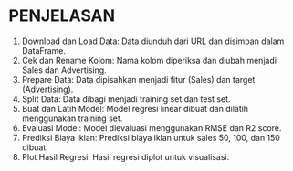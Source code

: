 # PENJELASAN

1. Download dan Load Data: Data diunduh dari URL dan disimpan dalam DataFrame.
2. Cek dan Rename Kolom: Nama kolom diperiksa dan diubah menjadi Sales dan Advertising.
3. Prepare Data: Data dipisahkan menjadi fitur (Sales) dan target (Advertising).
4. Split Data: Data dibagi menjadi training set dan test set.
5. Buat dan Latih Model: Model regresi linear dibuat dan dilatih menggunakan training set.
6. Evaluasi Model: Model dievaluasi menggunakan RMSE dan R2 score.
7. Prediksi Biaya Iklan: Prediksi biaya iklan untuk sales 50, 100, dan 150 dibuat.
8. Plot Hasil Regresi: Hasil regresi diplot untuk visualisasi.
